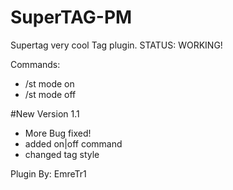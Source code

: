 # SuperTAG-PM
Supertag very cool Tag plugin.
STATUS: WORKING!

Commands:

- /st mode on
- /st mode off

#New Version 1.1

- More Bug fixed!
- added on|off command
- changed tag style

Plugin By: EmreTr1
